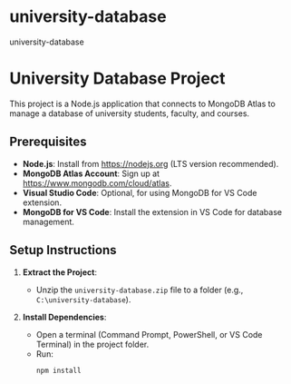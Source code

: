# university-database
university-database
# University Database Project

This project is a Node.js application that connects to MongoDB Atlas to manage a database of university students, faculty, and courses.

## Prerequisites
- **Node.js**: Install from https://nodejs.org (LTS version recommended).
- **MongoDB Atlas Account**: Sign up at https://www.mongodb.com/cloud/atlas.
- **Visual Studio Code**: Optional, for using MongoDB for VS Code extension[](https://code.visualstudio.com).
- **MongoDB for VS Code**: Install the extension in VS Code for database management.

## Setup Instructions
1. **Extract the Project**:
   - Unzip the `university-database.zip` file to a folder (e.g., `C:\university-database`).

2. **Install Dependencies**:
   - Open a terminal (Command Prompt, PowerShell, or VS Code Terminal) in the project folder.
   - Run:
     ```bash
     npm install
